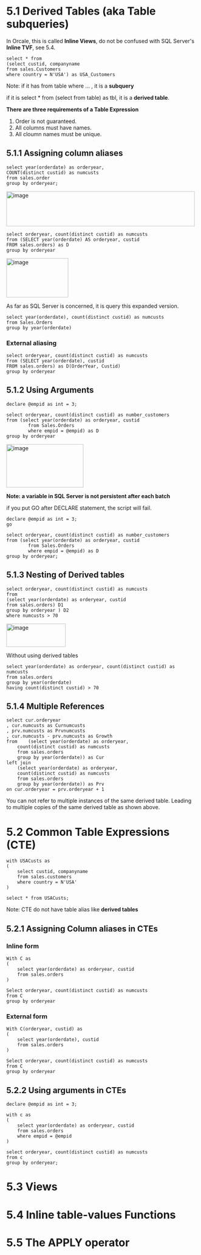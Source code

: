 # 5.1 Derived Tables (aka Table subqueries)

In Orcale, this is called **Inline Views**, do not be confused with SQL Server's **Inline TVF**, see 5.4.

```
select * from
(select custid, companyname
from sales.Customers
where country = N'USA') as USA_Customers
```

Note: if it has from table where ... , it is a **subquery**

if it is select * from (select from table) as tbl, it is a **derived table**.

**There are three requirements of a Table Expression**
1. Order is not guaranteed.
2. All columns must have names.
3. All cloumn names must be unique.

## 5.1.1 Assigning column aliases

```
select year(orderdate) as orderyear,
COUNT(distinct custid) as numcusts
from sales.order
group by orderyear;
```

<img width="496" height="92" alt="image" src="https://github.com/user-attachments/assets/a114f16b-e8d5-408a-abb3-c4d2d948177b" />

```
select orderyear, count(distinct custid) as numcusts
from (SELECT year(orderdate) AS orderyear, custid
FROM sales.orders) as D
group by orderyear
```

<img width="163" height="103" alt="image" src="https://github.com/user-attachments/assets/5ee17115-19bd-441c-810f-fa0632d68df3" />

As far as SQL Server is concerned, it is query this expanded version.

```
select year(orderdate), count(distinct custid) as numcusts
from Sales.Orders
group by year(orderdate)
```



### External aliasing

```
select orderyear, count(distinct custid) as numcusts
from (SELECT year(orderdate), custid
FROM sales.orders) as D(OrderYear, Custid)
group by orderyear
```

## 5.1.2 Using Arguments

```
declare @empid as int = 3;

select orderyear, count(distinct custid) as number_customers
from (select year(orderdate) as orderyear, custid
		from Sales.Orders
		where empid = @empid) as D
group by orderyear
```

<img width="203" height="114" alt="image" src="https://github.com/user-attachments/assets/0b0b33f6-9c52-4d28-845a-2b22f927ae5e" />


**Note: a variable in SQL Server is not persistent after each batch**

if you put GO after DECLARE statement, the script will fail.

```
declare @empid as int = 3;
go

select orderyear, count(distinct custid) as number_customers
from (select year(orderdate) as orderyear, custid
		from Sales.Orders
		where empid = @empid) as D
group by orderyear;
```


## 5.1.3 Nesting of Derived tables

```
select orderyear, count(distinct custid) as numcusts
from
(select year(orderdate) as orderyear, custid
from sales.orders) D1
group by orderyear ) D2
where numcusts > 70
```

<img width="156" height="61" alt="image" src="https://github.com/user-attachments/assets/6b8d0d11-7f01-4f48-bffe-15db87f0e4e4" />


Without using derived tables

```
select year(orderdate) as orderyear, count(distinct custid) as numcusts
from sales.orders
group by year(orderdate)
having count(distinct custid) > 70
```







## 5.1.4 Multiple References

```
select cur.orderyear
, cur.numcusts as Curnumcusts
, prv.numcusts as Prvnumcusts
, cur.numcusts - prv.numcusts as Growth
from	(select year(orderdate) as orderyear,
	count(distinct custid) as numcusts
	from sales.orders
	group by year(orderdate)) as Cur
left join
	(select year(orderdate) as orderyear,
	count(distinct custid) as numcusts
	from sales.orders
	group by year(orderdate)) as Prv
on cur.orderyear = prv.orderyear + 1
```

You can not refer to multiple instances of the same derived table. Leading to multiple copies of the same derived table as shown above. 






# 5.2 Common Table Expressions (CTE)

```
with USACusts as
(
	select custid, companyname
	from sales.customers
	where country = N'USA'
)

select * from USACusts;
```
Note: CTE do not have table alias like **derived tables**

## 5.2.1 Assigning Column aliases in CTEs

### Inline form
```
With C as
(
	select year(orderdate) as orderyear, custid
	from sales.orders
)

Select orderyear, count(distinct custid) as numcusts
from C
group by orderyear
```

### External form

```
With C(orderyear, custid) as
(
	select year(orderdate), custid
	from sales.orders
)

Select orderyear, count(distinct custid) as numcusts
from C
group by orderyear
```




## 5.2.2 Using arguments in CTEs

```
declare @empid as int = 3;

with c as
(
	select year(orderdate) as orderyear, custid
	from sales.orders
	where empid = @empid
)

select orderyear, count(distinct custid) as numcusts
from c
group by orderyear;
```


# 5.3 Views













# 5.4 Inline table-values Functions












# 5.5 The APPLY operator
